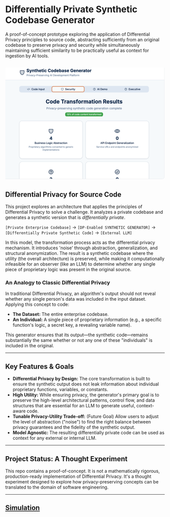 # Differentially Private Synthetic Codebase Generator 

A proof-of-concept prototype exploring the application of Differential Privacy principles to source code, abstracting sufficiently from an original codebase to preserve privacy and security while simultaneously maintaining sufficient similarity to be practically useful as context for ingestion by AI tools.

![Dashboard View](screenshot.png)
---

## Differential Privacy for Source Code

This project explores an architecture that applies the principles of Differential Privacy to solve a challenge. It analyzes a private codebase and generates a synthetic version that is *differentially private*.

`[Private Enterprise Codebase]` → `[DP-Enabled SYNTHETIC GENERATOR]` → `[Differentially Private Synthetic Code]` → `[External LLM]`

In this model, the transformation process acts as the differential privacy mechanism. It introduces 'noise' through abstraction, generalization, and structural anonymization. The result is a synthetic codebase where the utility (the overall architecture) is preserved, while making it computationally infeasible for an observer (like an LLM) to determine whether any single piece of proprietary logic was present in the original source.

### An Analogy to Classic Differential Privacy

In traditional Differential Privacy, an algorithm's output should not reveal whether any single person's data was included in the input dataset. Applying this concept to code:

* **The Dataset:** The entire enterprise codebase.
* **An Individual:** A single piece of proprietary information (e.g., a specific function's logic, a secret key, a revealing variable name).

This generator ensures that its output—the synthetic code—remains substantially the same whether or not any one of these "individuals" is included in the original. 

---

## Key Features & Goals

* **Differential Privacy by Design:** The core transformation is built to ensure the synthetic output does not leak information about individual proprietary functions, variables, or constants.
* **High Utility:** While ensuring privacy, the generator's primary goal is to preserve the high-level architectural patterns, control flow, and data structures that are essential for an LLM to generate useful, context-aware code.
* **Tunable Privacy-Utility Trade-off:** (Future Goal) Allow users to adjust the level of abstraction ("noise") to find the right balance between privacy guarantees and the fidelity of the synthetic output.
* **Model Agnostic:** The resulting differentially private code can be used as context for any external or internal LLM.

---

## Project Status: A Thought Experiment

This repo contains a proof-of-concept. It is not a mathematically rigorous, production-ready implementation of Differential Privacy. It's a thought experiment designed to explore how privacy-preserving concepts can be translated to the domain of software engineering.

---

## [Simulation](https://gh.io/synthetic-diff)
